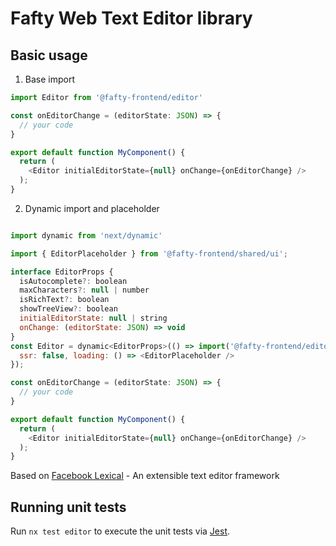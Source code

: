 # Fafty Web Text Editor library

## Basic usage

1) Base import
```javascript
import Editor from '@fafty-frontend/editor'

const onEditorChange = (editorState: JSON) => {
  // your code
}

export default function MyComponent() {
  return (
    <Editor initialEditorState={null} onChange={onEditorChange} />
  );
}
```

2) Dynamic import and placeholder
```javascript

import dynamic from 'next/dynamic'

import { EditorPlaceholder } from '@fafty-frontend/shared/ui';

interface EditorProps {
  isAutocomplete?: boolean
  maxCharacters?: null | number
  isRichText?: boolean
  showTreeView?: boolean
  initialEditorState: null | string
  onChange: (editorState: JSON) => void
}
const Editor = dynamic<EditorProps>(() => import('@fafty-frontend/editor').then((mod) => mod.Editor), {
  ssr: false, loading: () => <EditorPlaceholder />
});

const onEditorChange = (editorState: JSON) => {
  // your code
}

export default function MyComponent() {
  return (
    <Editor initialEditorState={null} onChange={onEditorChange} />
  );
}
```

Based on [Facebook Lexical](https://lexical.dev) - An extensible text editor framework 

## Running unit tests

Run `nx test editor` to execute the unit tests via [Jest](https://jestjs.io).
